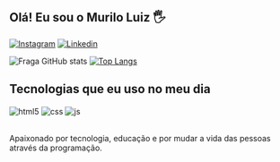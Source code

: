 ## Olá! Eu sou o Murilo Luiz 🖐️

[![Instagram](https://img.shields.io/badge/Instagram-E4405F?style=for-the-badge&logo=instagram&logoColor=white)](https://www.instagram.com/izmurilo_cwb/)
[![Linkedin](	https://img.shields.io/badge/LinkedIn-0077B5?style=for-the-badge&logo=linkedin&logoColor=white)]([https://www.instagram.com/izmurilo_cwb/](https://www.linkedin.com/in/murilo-luiz-jaboinski-246096229/))

![Fraga GitHub stats](https://github-readme-stats.vercel.app/api?username=muriloluix&show_icons=true&theme=dracula&count_private=true)
[![Top Langs](https://github-readme-stats.vercel.app/api/top-langs/?username=muriloluix&layout=donut&theme=dracula)](https://github.com/muriloluix/github-readme-stats)

## Tecnologias que eu uso no meu dia

<div style="display: inline_block">
  <img align="center" alt="html5" src="https://img.shields.io/badge/HTML5-E34F26?style=for-the-badge&logo=html5&logoColor=white" />
  <img align="center" alt="css" src="https://img.shields.io/badge/CSS3-1572B6?style=for-the-badge&logo=css3&logoColor=white" />
  <img align="center" alt="js" src="https://img.shields.io/badge/JavaScript-F7DF1E?style=for-the-badge&logo=javascript&logoColor=black" />
</div><br/>

Apaixonado por tecnologia, educação e por mudar a vida das pessoas através da programação.
